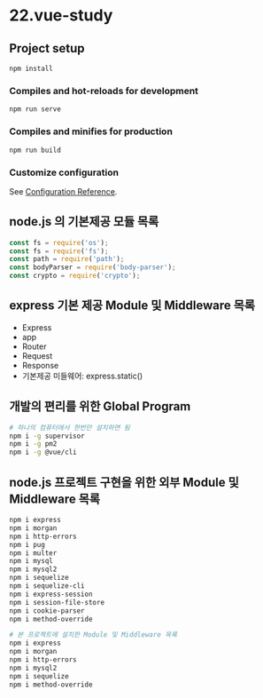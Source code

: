 # 22.vue-study

## Project setup
```
npm install
```

### Compiles and hot-reloads for development
```
npm run serve
```

### Compiles and minifies for production
```
npm run build
```

### Customize configuration
See [Configuration Reference](https://cli.vuejs.org/config/).


## node.js 의 기본제공 모듈 목록
~~~js
const fs = require('os');
const fs = require('fs');
const path = require('path');
const bodyParser = require('body-parser');
const crypto = require('crypto');
~~~

## express 기본 제공 Module 및 Middleware 목록
- Express
- app
- Router
- Request
- Response
- 기본제공 미들웨어: express.static()

## 개발의 편리를 위한 Global Program
~~~bash
# 하나의 컴퓨터에서 한번만 설치하면 됨
npm i -g supervisor
npm i -g pm2
npm i -g @vue/cli
~~~

## node.js 프로젝트 구현을 위한 외부 Module 및 Middleware 목록
~~~bash
npm i express
npm i morgan
npm i http-errors
npm i pug
npm i multer
npm i mysql
npm i mysql2
npm i sequelize
npm i sequelize-cli
npm i express-session
npm i session-file-store
npm i cookie-parser
npm i method-override

# 본 프로젝트에 설치한 Module 및 Middleware 목록
npm i express
npm i morgan
npm i http-errors
npm i mysql2
npm i sequelize
npm i method-override
~~~